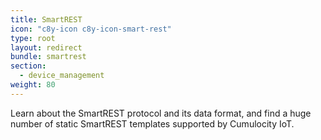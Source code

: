 ```yaml
---
title: SmartREST
icon: "c8y-icon c8y-icon-smart-rest"
type: root
layout: redirect
bundle: smartrest
section:
  - device_management
weight: 80
---
```


Learn about the SmartREST protocol and its data format, and find a huge number of static SmartREST templates supported by Cumulocity IoT.
